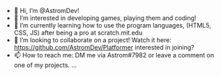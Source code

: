 - 👋 Hi, I’m @AstromDev!
- 👀 I’m interested in developing games, playing them and coding!
- 🌱 I’m currently learning how to use the program languages, (HTML5, CSS, JS) after being a pro at scratch.mit.edu
- 💞️ I’m looking to collaborate on a project! Watch it here: https://github.com/AstromDev/Platformer interested in joining?
- 📫 How to reach me: DM me via Astrom#7982 or leave a comment on one of my projects.
 ...
<!---
DuckyKing-dev/DuckyKing-dev is a ✨ special ✨ repository because its `README.md` (this file) appears on your GitHub profile.
You can click the Preview link to take a look at your changes.
--->
